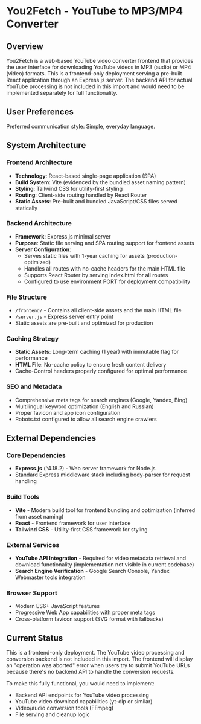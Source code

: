 # You2Fetch - YouTube to MP3/MP4 Converter

## Overview

You2Fetch is a web-based YouTube video converter frontend that provides the user interface for downloading YouTube videos in MP3 (audio) or MP4 (video) formats. This is a frontend-only deployment serving a pre-built React application through an Express.js server. The backend API for actual YouTube processing is not included in this import and would need to be implemented separately for full functionality.

## User Preferences

Preferred communication style: Simple, everyday language.

## System Architecture

### Frontend Architecture
- **Technology**: React-based single-page application (SPA)
- **Build System**: Vite (evidenced by the bundled asset naming pattern)
- **Styling**: Tailwind CSS for utility-first styling
- **Routing**: Client-side routing handled by React Router
- **Static Assets**: Pre-built and bundled JavaScript/CSS files served statically

### Backend Architecture
- **Framework**: Express.js minimal server
- **Purpose**: Static file serving and SPA routing support for frontend assets
- **Server Configuration**: 
  - Serves static files with 1-year caching for assets (production-optimized)
  - Handles all routes with no-cache headers for the main HTML file
  - Supports React Router by serving index.html for all routes
  - Configured to use environment PORT for deployment compatibility

### File Structure
- `/frontend/` - Contains all client-side assets and the main HTML file
- `/server.js` - Express server entry point
- Static assets are pre-built and optimized for production

### Caching Strategy
- **Static Assets**: Long-term caching (1 year) with immutable flag for performance
- **HTML File**: No-cache policy to ensure fresh content delivery
- Cache-Control headers properly configured for optimal performance

### SEO and Metadata
- Comprehensive meta tags for search engines (Google, Yandex, Bing)
- Multilingual keyword optimization (English and Russian)
- Proper favicon and app icon configuration
- Robots.txt configured to allow all search engine crawlers

## External Dependencies

### Core Dependencies
- **Express.js** (^4.18.2) - Web server framework for Node.js
- Standard Express middleware stack including body-parser for request handling

### Build Tools
- **Vite** - Modern build tool for frontend bundling and optimization (inferred from asset naming)
- **React** - Frontend framework for user interface
- **Tailwind CSS** - Utility-first CSS framework for styling

### External Services
- **YouTube API Integration** - Required for video metadata retrieval and download functionality (implementation not visible in current codebase)
- **Search Engine Verification** - Google Search Console, Yandex Webmaster tools integration

### Browser Support
- Modern ES6+ JavaScript features
- Progressive Web App capabilities with proper meta tags
- Cross-platform favicon support (SVG format with fallbacks)

## Current Status

This is a frontend-only deployment. The YouTube video processing and conversion backend is not included in this import. The frontend will display an "operation was aborted" error when users try to submit YouTube URLs because there's no backend API to handle the conversion requests.

To make this fully functional, you would need to implement:
- Backend API endpoints for YouTube video processing
- YouTube video download capabilities (yt-dlp or similar)
- Video/audio conversion tools (FFmpeg)
- File serving and cleanup logic